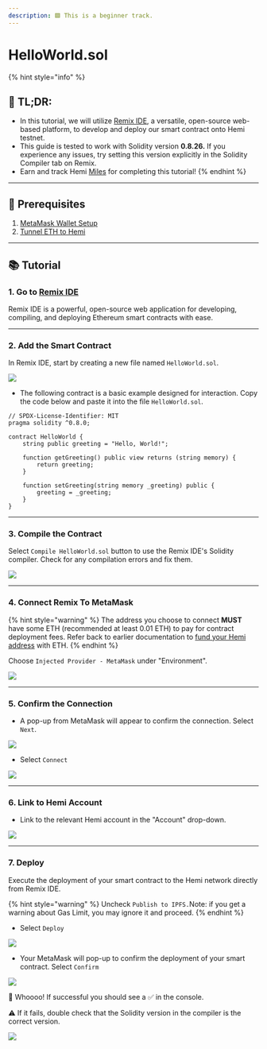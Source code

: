 ```yaml
---
description: 🟩 This is a beginner track.
---
```


# HelloWorld.sol

{% hint style="info" %}
## 📜 **TL;DR:**

* In this tutorial, we will utilize [Remix IDE](https://remix.ethereum.org/), a versatile, open-source web-based platform, to develop and deploy our smart contract onto Hemi testnet.
* This guide is tested to work with Solidity version **0.8.26.** If you experience any issues, try setting this version explicitly in the Solidity Compiler tab on Remix.
* Earn and track Hemi [Miles](https://points.absinthe.network/hemi/start) for completing this tutorial!
{% endhint %}

***

## 🏁 Prerequisites

1. [MetaMask Wallet Setup](metamask-wallet-setup.md)
2. [Tunnel ETH to Hemi](tunnel-eth-to-hemi.md)

***

## 📚 Tutorial

### 1. Go to [Remix IDE](https://remix.ethereum.org/)

Remix IDE is a powerful, open-source web application for developing, compiling, and deploying Ethereum smart contracts with ease.

***

### 2. **Add the Smart Contract**

In Remix IDE, start by creating a new file named `HelloWorld.sol`.

![](../../.gitbook/assets/1c.png)

* The following contract is a basic example designed for interaction. Copy the code below and paste it into the file `HelloWorld.sol`.

```solidity
// SPDX-License-Identifier: MIT
pragma solidity ^0.8.0;

contract HelloWorld {
    string public greeting = "Hello, World!";

    function getGreeting() public view returns (string memory) {
        return greeting;
    }

    function setGreeting(string memory _greeting) public {
        greeting = _greeting;
    }
}
```

***

### **3. Compile the Contract**

Select `Compile HelloWorld.sol` button to use the Remix IDE's Solidity compiler. Check for any compilation errors and fix them.

![](../../.gitbook/assets/2c.png)

***

### 4. Connect Remix To MetaMask&#x20;

{% hint style="warning" %}
The address you choose to connect **MUST** have some ETH (recommended at least 0.01 ETH) to pay for contract deployment fees. Refer back to earlier documentation to [fund your Hemi address](tunnel-eth-to-hemi.md) with ETH.&#x20;
{% endhint %}

Choose `Injected Provider - MetaMask` under "Environment".

![](../../.gitbook/assets/3c.png)

***

### 5. Confirm the Connection

* A pop-up from MetaMask will appear to confirm the connection. Select `Next`.

![](../../.gitbook/assets/4c.png)

* Select `Connect`

![](../../.gitbook/assets/5c.png)

***

### 6. Link to Hemi Account

* Link to the relevant Hemi account in the "Account" drop-down.

![](../../.gitbook/assets/6c.png)

***

### 7. Deploy

Execute the deployment of your smart contract to the Hemi network directly from Remix IDE.

{% hint style="warning" %}
Uncheck `Publish to IPFS.`Note: if you get a warning about Gas Limit, you may ignore it and proceed.&#x20;
{% endhint %}

* Select `Deploy`

![](../../.gitbook/assets/7c.png)

* Your MetaMask will pop-up to confirm the deployment of your smart contract. Select `Confirm`

![](../../.gitbook/assets/8c.png)

🥳 Whoooo! If successful you should see a ✅ in the console.

⚠️ If it fails, double check that the Solidity version in the compiler is the correct version.

![](../../.gitbook/assets/9c.png)

